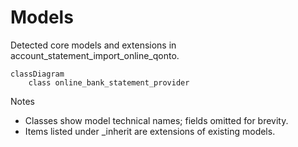 # Models

Detected core models and extensions in account_statement_import_online_qonto.

```mermaid
classDiagram
    class online_bank_statement_provider
```

Notes
- Classes show model technical names; fields omitted for brevity.
- Items listed under _inherit are extensions of existing models.
